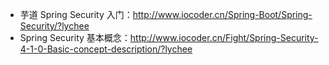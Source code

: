 * 芋道 Spring Security 入门：<http://www.iocoder.cn/Spring-Boot/Spring-Security/?lychee>
* Spring Security 基本概念：<http://www.iocoder.cn/Fight/Spring-Security-4-1-0-Basic-concept-description/?lychee>

